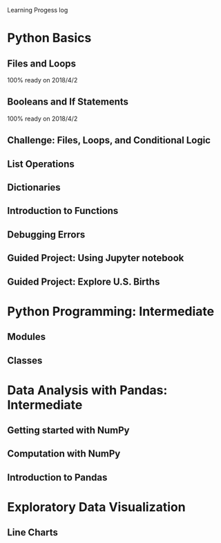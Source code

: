 Learning Progess log 


# Python Basics

## Files and Loops
   100% ready on 2018/4/2

## Booleans and If Statements
   100% ready on 2018/4/2
   
## Challenge: Files, Loops, and Conditional Logic

## List Operations

## Dictionaries

## Introduction to Functions

## Debugging Errors

## Guided Project: Using Jupyter notebook

## Guided Project: Explore U.S. Births

# Python Programming: Intermediate

## Modules

## Classes

# Data Analysis with Pandas: Intermediate

## Getting started with NumPy
## Computation with NumPy
## Introduction to Pandas

# Exploratory Data Visualization

## Line Charts
